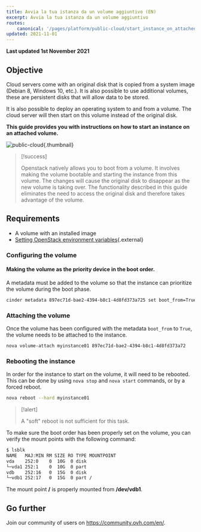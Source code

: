 ```yaml
---
title: Avvia la tua istanza da un volume aggiuntivo (EN)
excerpt: Avvia la tua istanza da un volume aggiuntivo
routes:
    canonical: '/pages/platform/public-cloud/start_instance_on_attached_volume'
updated: 2021-11-01
---
```


**Last updated 1st November 2021**

## Objective

Cloud servers come with an original disk that is copied from a system image (Debian 8, Windows 10, etc.). It is also possible to use additional volumes, these are persistent disks that will allow data to be stored.

It is also possible to deploy an operating system to and from a volume. The cloud server will then start on this volume instead of the original disk.

**This guide provides you with instructions on how to start an instance on an attached volume.**

![public-cloud](images/3704.png){.thumbnail}

> [!success]
>
> Openstack natively allows you to boot from a volume. 
> It involves making the volume bootable and starting the instance from this volume.
> The changes will cause the original disk to disappear as the new volume is taking over.
> The functionality described in this guide eliminates the need to access the original disk and therefore takes advantage of the volume.
>

## Requirements

- A volume with an installed image
- [Setting OpenStack environment variables](/pages/platform/public-cloud/loading_openstack_environment_variables){.external}

### Configuring the volume

#### Making the volume as the priority device in the boot order.

A metadata must be added to the volume so that the instance can prioritize the volume during the boot phase.

```bash
cinder metadata 897ec71d-bae2-4394-b8c1-4d8fd373a725 set boot_from=True
```

### Attaching the volume
Once the volume has been configured with the metadata `boot_from` to `True`, the volume needs to be attached to the instance.

```bash
nova volume-attach myinstance01 897ec71d-bae2-4394-b8c1-4d8fd373a72
```

### Rebooting the instance
In order for the instance to start on the volume, it will need to be rebooted.
<br> This can be done by using `nova stop` and `nova start` commands, or by a forced reboot.

```bash
nova reboot --hard myinstance01
```

> [!alert]
>
> A "soft" reboot is not sufficient for this task.
>

To make sure the boot order has been properly set on the volume, you can verify the mount points with the following command:

```bash
$ lsblk
NAME   MAJ:MIN RM SIZE RO TYPE MOUNTPOINT
vda    252:0    0  10G  0 disk
└─vda1 252:1    0  10G  0 part
vdb    252:16   0  15G  0 disk
└─vdb1 252:17   0  15G  0 part /
```

The mount point **/** is properly mounted from **/dev/vdb1**.

## Go further

Join our community of users on <https://community.ovh.com/en/>.
